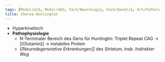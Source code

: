 ```yaml
---
tags: [Modul/m15, Modul/m03, Fach/Neurologie, Fach/Genetik, Art/Pathologie]
title: Chorea Huntington
---
```

- Hyperkinetisch
- **Pathophysiologie**
	- N-Terminaler Bereich des Gens für Huntingtin: Triplet Repeat CAG → [[Glutamin]] → instabiles Protein
	- *[[Neurodegenerative Erkrankungen]]* des *Striatum*, insb. *Indirekter Weg*